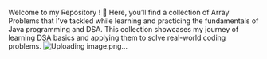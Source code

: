 Welcome to my Repository ! 🚀 Here, you’ll find a collection of Array Problems that I’ve tackled while learning and practicing the fundamentals of Java programming and DSA. This collection showcases my journey of learning DSA basics and applying them to solve real-world coding problems.
![Uploading image.png…]()

